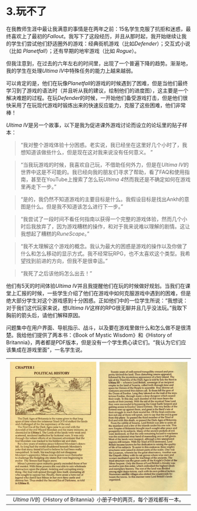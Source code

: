 # 3.玩不了

在我教师生涯中最让我满意的事情是在两年之前：15名学生克服了抗拒和迷惑，最终喜欢上了最初的*Fallout*。我写下了这段经历，并且从那时起，我开始继续让我的学生们尝试他们舒适圈外的游戏：经典街机游戏（比如*Defender*）；交互式小说（比如 *Planetfall*）；还有早期的地牢游戏（比如 *Rogue*）。

但我注意到，在过去的六年左右的时间里，出现了一个普遍下降的趋势。渐渐地，我的学生在处理*Ultima IV*中特殊任务的能力上越来越弱。

可以肯定的是，他们在玩像*Planetfall*的游戏的时候遇到了困难，但是当他们最终学习到了游戏的语法时（并且听从我的建议，绘制他们的进度图），这主要是一个解决难题的过程。在玩*Defender*的时候，一开始他们备受游戏打击，但是他们很快采用了在玩现代游戏时锻炼出来的快速反应能力，克服了这些困难，他们非常棒！

*Ultima IV*是另一个故事，以下是我为促进课外游戏讨论而设立的论坛里的贴子样本：

> “我对整个游戏体验十分困惑。老实说，我已经坐在这里好几个小时了，我想知道该做些什么，但是现在这对我来说没有任何意义。 ”

> “当我玩游戏的时候，我喜欢自己玩，不借助任何外力，但是在*Ultima IV*的世界中这是不可能的。我已经向我的朋友们寻求了帮助，看了FAQ和使用指南，甚至在YouTube上搜索了怎么玩*Ultima 4*然而我还是不确定如何在游戏里再走下一步。”
>

> “是的，我仍然不知道游戏的主要目标是什么。我假设目标是找出Ankh的意图是什么。但是我不知道该怎么进行下一步。”

> “我尝试了一段时间不看任何指南以获得一个完整的游戏体验，然而几个小时后我放弃了，因为游戏糟糕的操作，和对于我来说难以理解的剧情。这让我想起了糟糕的*RuneScape*。”

> “我不太理解这个游戏的概念。我认为最大的困惑是游戏的操作以及你做了什么和怎么移动的显示方式。我不经常玩RPG，也不太喜欢这个类型。我希望找到前进的方向，但我不是很幸运。”

> “我死了之后该他妈怎么出去！”

他们有5天的时间体验*Ultima IV*并且我提醒他们在玩的时候做好规划。当我们在课堂上汇报的时候，一些学生介绍了他们在游戏中如何克服游戏中遇到的困难，但是绝大部分学生对这个游戏感到十分困惑。正如他们中的一位学生所说：“我想说：对于我们这代玩家来说，想*Ultima IV*这样的RPG很无聊并且几乎没法玩。”我取下胸前的箭头后，请他们解释原因。

问题集中在用户界面、导航指示、战斗，以及要在游戏里做什么和怎么做不是很清楚。我给他们提供了两本书：《Book of Mystic Wisdom》和《History of Britannia》，两者都是PDF版本，但是没有一个学生费心读它们。“我认为它们应该集成在游戏里面”，一名学生说。

| ![Jietu20210827-110856](3.玩不了.assets/Jietu20210827-110856-0033775.jpg) |
| :----------------------------------------------------------: |
| *Ultima IV*的《History of Britannia》小册子中的两页，每个游戏都有一本。 |

